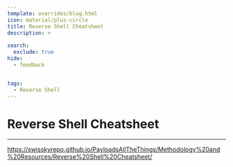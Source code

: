 ```yaml
---
template: overrides/blog.html
icon: material/plus-circle
title: Reverse Shell Cheatsheet
description: >
  
search:
  exclude: true
hide:
  - feedback


tags:
  - Reverse Shell
---
```


# __Reverse Shell Cheatsheet__

---

https://swisskyrepo.github.io/PayloadsAllTheThings/Methodology%20and%20Resources/Reverse%20Shell%20Cheatsheet/